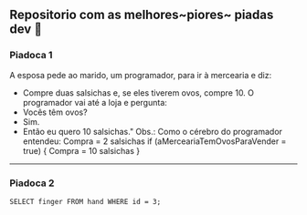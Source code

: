 ## Repositorio com as melhores~piores~ piadas dev 🤪

### Piadoca 1

A esposa pede ao marido, um programador, para ir à mercearia e diz:
- Compre duas salsichas e, se eles tiverem ovos, compre 10.
O programador vai até a loja e pergunta:
- Vocês têm ovos?
- Sim.
- Então eu quero 10 salsichas."
Obs.: Como o cérebro do programador entendeu:
Compra = 2 salsichas
if (aMerceariaTemOvosParaVender = true)
{
Compra = 10 salsichas
}

---

### Piadoca 2
```
SELECT finger FROM hand WHERE id = 3;
```
